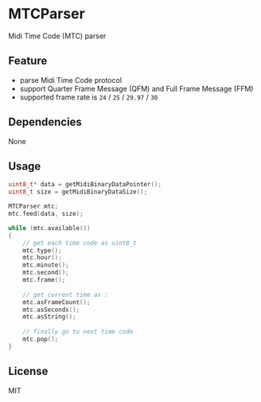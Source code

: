 # MTCParser
Midi Time Code (MTC) parser


## Feature

- parse Midi Time Code protocol
- support Quarter Frame Message (QFM) and Full Frame Message (FFM)
- supported frame rate is ```24``` / ```25``` / ```29.97``` / ```30```


## Dependencies

None


## Usage

``` c++
uint8_t* data = getMidiBinaryDataPointer();
uint8_t size = getMidiBinaryDataSize();

MTCParser mtc;
mtc.feed(data, size);

while (mtc.available())
{
	// get each time code as uint8_t
	mtc.type();
	mtc.hour();
	mtc.minute();
	mtc.second();
	mtc.frame();
	
	// get current time as :
	mtc.asFrameCount();
	mtc.asSeconds();
	mtc.asString();
	
	// finally go to next time code
	mtc.pop();
}
```


## License

MIT
